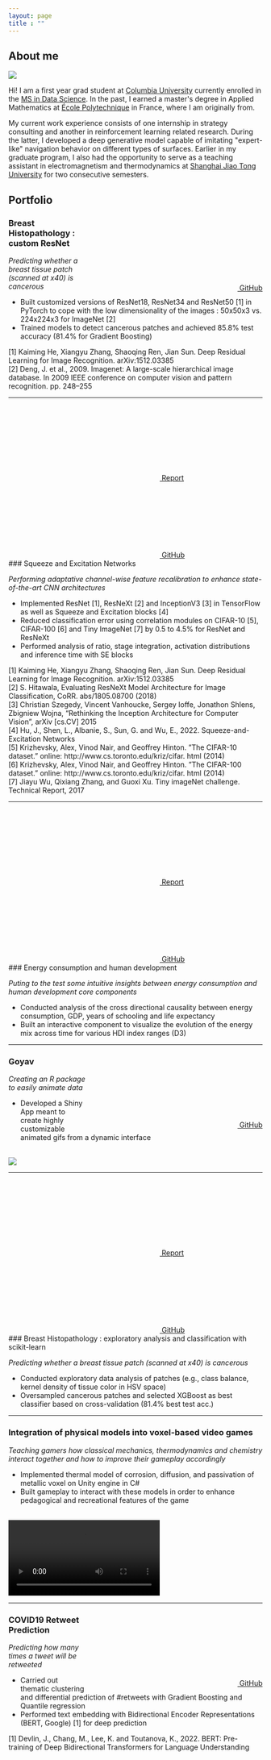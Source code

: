 ```yaml
---
layout: page
title : ""
---
```


## About me

<img class="profile-picture" src="resources/photo.jpg">

Hi! I am a first year grad student at [Columbia University](https://www.columbia.edu/) currently enrolled in the [MS in Data Science](https://datascience.columbia.edu/). In the past, I earned a master's degree in Applied Mathematics at [École Polytechnique](https://www.polytechnique.edu/en) in France, where I am originally from.

My current work experience consists of one internship in strategy consulting and another in reinforcement learning related research. During the latter, I developed a deep generative model capable of imitating "expert-like" navigation behavior on different types of surfaces. Earlier in my graduate program, I also had the opportunity to serve as a teaching assistant in electromagnetism and thermodynamics at [Shanghai Jiao Tong University](https://en.sjtu.edu.cn/) for two consecutive semesters.

## Portfolio

<a class = "github" href="https://github.com/anvdn/BreastHistopathologyResNet" style="float: right;"><svg><use xlink:href="{{ "/assets/fontawesome/icons.svg" | relative_url }}#github"></use></svg> GitHub</a>
### Breast Histopathology : custom ResNet 

<i> Predicting whether a breast tissue patch (scanned at x40) is cancerous </i>
    
- Built customized versions of ResNet18, ResNet34 and ResNet50 [1] in PyTorch to cope with the low dimensionality of the images : 50x50x3 vs. 224x224x3 for ImageNet [2]
- Trained models to detect cancerous patches and achieved 85.8% test accuracy (81.4% for Gradient Boosting)

<div class = "references">
[1] Kaiming He, Xiangyu Zhang, Shaoqing Ren, Jian Sun. Deep Residual Learning for Image Recognition. arXiv:1512.03385 <br>
[2] Deng, J. et al., 2009. Imagenet: A large-scale hierarchical image database. In 2009 IEEE conference on computer vision and pattern recognition. pp. 248–255
</div>

<hr>

<div style="float: right; display: inline-block;">
<a class = "github" href="https://github.com/anvdn/SqueezeAndExcitationNetworks/raw/main/E4040.2021Fall.FREN.report.an3078.av3023.wab2138.pdf"><svg><use xlink:href="{{ "/assets/fontawesome/icons.svg" | relative_url }}#file-pdf"></use></svg> Report</a>&nbsp;&nbsp;&nbsp;<a class = "github" href="https://github.com/anvdn/SqueezeAndExcitationNetworks"><svg><use xlink:href="{{ "/assets/fontawesome/icons.svg" | relative_url }}#github"></use></svg> GitHub</a>
</div>
### Squeeze and Excitation Networks

<i> Performing adaptative channel-wise feature recalibration to enhance state-of-the-art CNN architectures </i>

- Implemented ResNet [1], ResNeXt [2] and InceptionV3 [3] in TensorFlow as well as Squeeze and Excitation blocks [4]
- Reduced classification error using correlation modules on CIFAR-10 [5], CIFAR-100 [6] and Tiny ImageNet [7] by 0.5 to 4.5% for ResNet and ResNeXt
- Performed analysis of ratio, stage integration, activation distributions and inference time with SE blocks

<div class = "references">
[1] Kaiming He, Xiangyu Zhang, Shaoqing Ren, Jian Sun. Deep Residual Learning for Image Recognition. arXiv:1512.03385 <br>
[2] S. Hitawala, Evaluating ResNeXt Model Architecture for Image Classification, CoRR. abs/1805.08700 (2018) <br>
[3] Christian Szegedy, Vincent Vanhoucke, Sergey Ioffe, Jonathon Shlens, Zbigniew Wojna, “Rethinking the Inception Architecture for Computer Vision”, arXiv [cs.CV] 2015 <br>
[4] Hu, J., Shen, L., Albanie, S., Sun, G. and Wu, E., 2022. Squeeze-and-Excitation Networks <br>
[5] Krizhevsky, Alex, Vinod Nair, and Geoffrey Hinton. ”The CIFAR-10 dataset.” online: http://www.cs.toronto.edu/kriz/cifar. html (2014) <br>
[6] Krizhevsky, Alex, Vinod Nair, and Geoffrey Hinton. ”The CIFAR-100 dataset.” online: http://www.cs.toronto.edu/kriz/cifar. html (2014) <br>
[7] Jiayu Wu, Qixiang Zhang, and Guoxi Xu. Tiny imageNet challenge. Technical Report, 2017
</div>

<hr>

<div style="float: right; display: inline-block;">
<a class = "github" href="https://anvdn.github.io/energyhumandevelopment/"><svg><use xlink:href="{{ "/assets/fontawesome/icons.svg" | relative_url }}#file-pdf"></use></svg> Report</a>&nbsp;&nbsp;&nbsp;<a class = "github" href="https://github.com/anvdn/energyhumandevelopment"><svg><use xlink:href="{{ "/assets/fontawesome/icons.svg" | relative_url }}#github"></use></svg> GitHub</a>
</div>
### Energy consumption and human development


<i> Puting to the test some intuitive insights between energy consumption and human development core components </i>

- Conducted analysis of the cross directional causality between energy consumption, GDP, years of schooling and life expectancy
- Built an interactive component to visualize the evolution of the energy mix across time for various HDI index ranges (D3)

<hr>

<a class = "github" href="https://github.com/anvdn/goyav" style="float: right;"><svg><use xlink:href="{{ "/assets/fontawesome/icons.svg" | relative_url }}#github"></use></svg> GitHub</a>
### Goyav

<i> Creating an R package to easily animate data  </i>

- Developed a Shiny App meant to create highly customizable animated gifs from a dynamic interface

<br>

<img class = "gif" src="https://raw.githubusercontent.com/anvdn/goyav/main/README/AdvancedAnimate.gif"/> 
    
<hr>

<div style="float: right; display: inline-block;">
<a class = "github" href="https://github.com/anvdn/BreastHistopathology/raw/master/presentation/Slides.pdf"><svg><use xlink:href="{{ "/assets/fontawesome/icons.svg" | relative_url }}#file-pdf"></use></svg> Report</a>&nbsp;&nbsp;&nbsp;<a class = "github" href="https://github.com/anvdn/BreastHistopathology"><svg><use xlink:href="{{ "/assets/fontawesome/icons.svg" | relative_url }}#github"></use></svg> GitHub</a>
</div>
### Breast Histopathology : exploratory analysis and classification with scikit-learn

<i> Predicting whether a breast tissue patch (scanned at x40) is cancerous </i>

-  Conducted exploratory data analysis of patches (e.g., class balance, kernel density of tissue color in HSV space)
-  Oversampled cancerous patches and selected XGBoost as best classifier based on cross-validation (81.4% best test acc.)

<hr>

### Integration of physical models into voxel-based video games

<i> Teaching gamers how classical mechanics, thermodynamics and chemistry interact together and how to improve their gameplay accordingly  </i>

- Implemented thermal model of corrosion, diffusion, and passivation of metallic voxel on Unity engine in C#
- Built gameplay to interact with these models in order to enhance pedagogical and recreational features of the game
    
<br>

<video controls>
<source src="resources/video.mp4" type="video/mp4">
Sorry, your browser doesn't support embedded videos.
</video>

<hr>

 <a class = "github" href="https://github.com/anvdn/COVID19RetweetPrediction" style="float: right;"><svg><use xlink:href="{{ "/assets/fontawesome/icons.svg" | relative_url }}#github"></use></svg> GitHub</a>
### COVID19 Retweet Prediction

<i> Predicting how many times a tweet will be retweeted  </i>

- Carried out thematic clustering and differential prediction of #retweets with Gradient Boosting and Quantile regression
- Performed text embedding with Bidirectional Encoder Representations (BERT, Google) [1] for deep prediction

<div class = "references">
[1] Devlin, J., Chang, M., Lee, K. and Toutanova, K., 2022. BERT: Pre-training of Deep Bidirectional Transformers for Language Understanding
</div>
